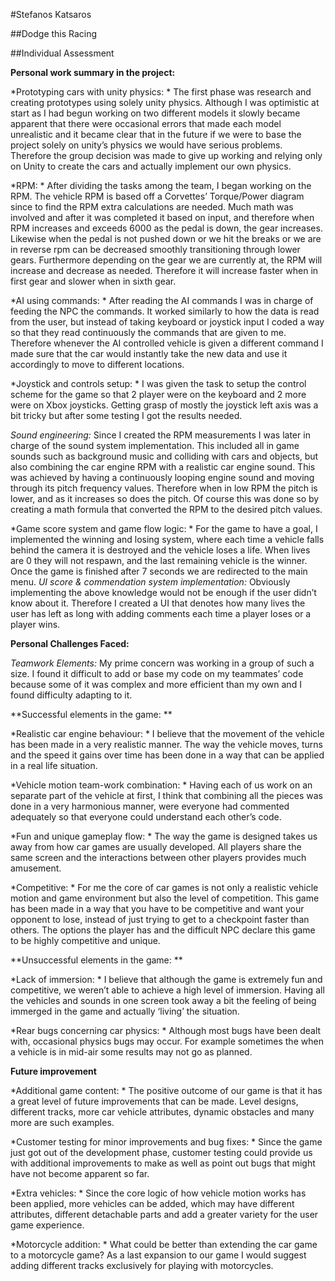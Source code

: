 ﻿#Stefanos Katsaros

##Dodge this Racing

##Individual Assessment


**Personal work summary in the project:**

*Prototyping cars with unity physics: * The first phase was research and creating prototypes using solely unity physics. Although I was optimistic at start as I had begun working on two different models it slowly became apparent that there were occasional errors that made each model unrealistic and it became clear that in the future if we were to base the project solely on unity’s physics we would have serious problems. Therefore the group decision was made to give up working and relying only on Unity to create the cars and actually implement our own physics.

*RPM: * After dividing the tasks among the team, I began working on the RPM. The vehicle RPM is based off a Corvettes’ Torque/Power diagram since to find the RPM extra calculations are needed. Much math was involved and after it was completed it based on input, and therefore when RPM increases and exceeds 6000 as the pedal is down, the gear increases. Likewise when the pedal is not pushed down or we hit the breaks or we are in reverse rpm can be decreased smoothly transitioning through lower gears. Furthermore depending on the gear we are currently at, the RPM will increase and decrease as needed. Therefore it will increase faster when in first gear and slower when in sixth gear.

*AI using commands: * After reading the AI commands I was in charge of feeding the NPC the commands. It worked similarly to how the data is read from the user, but instead of taking keyboard or joystick input I coded a way so that they read continuously the commands that are given to me. Therefore whenever the AI controlled vehicle is given a different command I made sure that the car would instantly take the new data and use it accordingly to move to different locations. 

*Joystick and controls setup: * I was given the task to setup the control scheme for the game so that 2 player were on the keyboard and 2 more were on Xbox joysticks. Getting grasp of mostly the joystick left axis was a bit tricky but after some testing I got the results needed.

*Sound engineering:* Since I created the RPM measurements I was later in charge of the sound system implementation. This included all in game sounds such as background music and colliding with cars and objects, but also combining the car engine RPM with a realistic car engine sound. This was achieved by having a continuously looping engine sound and moving through its pitch frequency values. Therefore when in low RPM the pitch is lower, and as it increases so does the pitch. Of course this was done so by creating a math formula that converted the RPM to the desired pitch values.

*Game score system and game flow logic: * For the game to have a goal, I implemented the winning and losing system, where each time a vehicle falls behind the camera it is destroyed and the vehicle loses a life. When lives are 0 they will not respawn, and the last remaining vehicle is the winner. Once the game is finished after 7 seconds we are redirected to the main menu.
*UI score & commendation system implementation:* Obviously implementing the above knowledge would not be enough if the user didn’t know about it. Therefore I created a UI that denotes how many lives the user has left as long with adding comments each time a player loses or a player wins.

**Personal Challenges Faced:**

*Teamwork Elements:* My prime concern was working in a group of such a size. I found it difficult to add or base my code on my teammates’ code because some of it was complex and more efficient than my own and I found difficulty adapting to it.

**Successful elements in the game: **

*Realistic car engine behaviour: * I believe that the movement of the vehicle has been made in a very realistic manner. The way the vehicle moves, turns and the speed it gains over time has been done in a way that can be applied in a real life situation.

*Vehicle motion team-work combination: * Having each of us work on an separate part of the vehicle at first, I think that combining all the pieces was done in a very harmonious manner, were everyone had commented adequately so that everyone could understand each other’s code.

*Fun and unique gameplay flow: * The way the game is designed takes us away from how car games are usually developed. All players share the same screen and the interactions between other players provides much amusement.

*Competitive: * For me the core of car games is not only a realistic vehicle motion and game environment but also the level of competition. This game has been made in a way that you have to be competitive and want your opponent to lose, instead of just trying to get to a checkpoint faster than others. The options the player has and the difficult NPC declare this game to be highly competitive and unique.

**Unsuccessful elements in the game: **

*Lack of immersion: * I believe that although the game is extremely fun and competitive, we weren’t able to achieve a high level of immersion. Having all the vehicles and sounds in one screen took away a bit the feeling of being immerged in the game and actually ‘living’ the situation.

*Rear bugs concerning car physics: * Although most bugs have been dealt with, occasional physics bugs may occur. For example sometimes the when a vehicle is in mid-air some results may not go as planned.

**Future improvement**

*Additional game content: * The positive outcome of our game is that it has a great level of future improvements that can be made. Level designs, different tracks, more car vehicle attributes, dynamic obstacles and many more are such examples.

*Customer testing for minor improvements and bug fixes: * Since the game just got out of the development phase, customer testing could provide us with additional improvements to make as well as point out bugs that might have not become apparent so far.

*Extra vehicles: * Since the core logic of how vehicle motion works has been applied, more vehicles can be added, which may have different attributes, different detachable parts and add a greater variety for the user game experience.

*Motorcycle addition: * What could be better than extending the car game to a motorcycle game? As a last expansion to our game I would suggest adding different tracks exclusively for playing with motorcycles.

